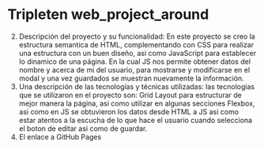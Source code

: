 # Tripleten web_project_around

2. Descripción del proyecto y su funcionalidad: En este proyecto se creo la estructura semantica de HTML, complementando con
   CSS para realizar una estructura con un buen diseño, asi como JavaScript para establecer lo dinamico de una página.
   En la cual JS nos permite obtener datos del nombre y acerca de mi del usuario, para mostrarse y modificarse en el modal y una
   vez guardados se muestran nuevamente la información.
3. Una descripción de las tecnologías y técnicas utilizadas:
   las tecnologias que se utilizaron en el proyecto son: Grid Layout para estructurar de mejor manera la página, asi como utilizar en algunas
   secciones Flexbox, asi como en JS se obtuvieron los datos desde HTML a JS asi como estar atentos a la escucha de lo que hace
   el usuario cuando selecciona el boton de editar asi como de guardar.
4. El enlace a GitHub Pages
